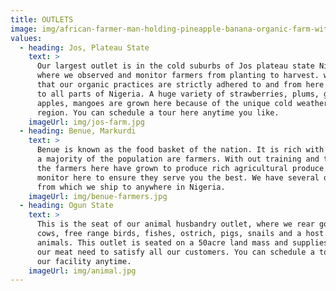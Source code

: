 ```yaml
---
title: OUTLETS
image: img/african-farmer-man-holding-pineapple-banana-organic-farm-with-smile-happy-agriculture-cultivation-concept_73622-1403.jpeg
values:
  - heading: Jos, Plateau State
    text: >
      Our largest outlet is in the cold suburbs of Jos plateau state Nigeria,
      where we observed and monitor farmers from planting to harvest. we ensure
      that our organic practices are strictly adhered to and from here we ship
      to all parts of Nigeria. A huge variety of strawberries, plums, grapes,
      apples, mangoes are grown here because of the unique cold weather in this
      region. You can schedule a tour here anytime you like.
    imageUrl: img/jos-farm.jpg
  - heading: Benue, Markurdi
    text: >
      Benue is known as the food basket of the nation. It is rich with crops and
      a majority of the population are farmers. With out training and tutoring,
      the farmers here have grown to produce rich agricultural produce. We
      monitor here to ensure they serve you the best. We have several outlets
      from which we ship to anywhere in Nigeria.
    imageUrl: img/benue-farmers.jpg
  - heading: Ogun State
    text: >
      This is the seat of our animal husbandry outlet, where we rear goats,
      cows, free range birds, fishes, ostrich, pigs, snails and a host of other
      animals. This outlet is seated on a 50acre land mass and supplies most of
      our meat need to satisfy all our customers. You can schedule a tour to see
      our facility anytime.
    imageUrl: img/animal.jpg
---
```

